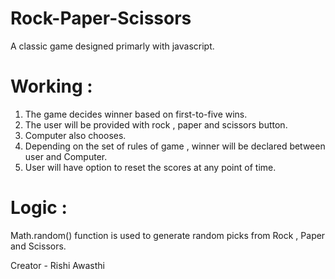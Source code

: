# Rock-Paper-Scissors

A classic game designed primarly with javascript.

# Working : 

1. The game decides winner based on first-to-five wins.
2. The user will be provided with rock , paper and scissors button.
3. Computer also chooses.
4. Depending on the set of rules of game , winner will be declared between user and Computer.
5. User will have option to reset the scores at any point of time.

# Logic : 

Math.random() function is used to generate random picks from Rock , Paper and Scissors.








Creator - Rishi Awasthi
